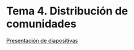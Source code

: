 # Tema 4. Distribución de comunidades

[Presentación de diapositivas](https://biogeografia-master.github.io/tema-4-distribucion-de-comunidades)

